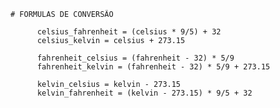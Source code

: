     # FORMULAS DE CONVERSÃO

          celsius_fahrenheit = (celsius * 9/5) + 32
          celsius_kelvin = celsius + 273.15

          fahrenheit_celsius = (fahrenheit - 32) * 5/9
          fahrenheit_kelvin = (fahrenheit - 32) * 5/9 + 273.15

          kelvin_celsius = kelvin - 273.15
          kelvin_fahrenheit = (kelvin - 273.15) * 9/5 + 32
